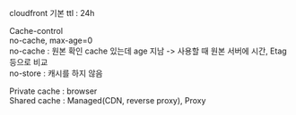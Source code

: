 cloudfront 기본 ttl : 24h

Cache-control    
no-cache, max-age=0      
no-cache : 원본 확인
cache 있는데 age 지남 -> 사용할 때 원본 서버에 시간, Etag 등으로 비교          
no-store : 캐시를 하지 않음      

Private cache : browser     
Shared cache : Managed(CDN, reverse proxy), Proxy

